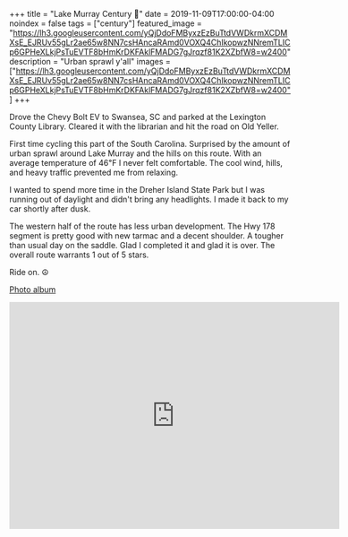 +++
title =  "Lake Murray Century 💯"
date = 2019-11-09T17:00:00-04:00
noindex = false
tags = ["century"]
featured_image = "https://lh3.googleusercontent.com/yQjDdoFMByxzEzBuTtdVWDkrmXCDMXsE_EJRUv55gLr2ae65w8NN7csHAncaRAmd0VOXQ4ChIkopwzNNremTLICp6GPHeXLkjPsTuEVTF8bHmKrDKFAklFMADG7gJrqzf81K2XZbfW8=w2400"
description = "Urban sprawl y'all"
images = ["https://lh3.googleusercontent.com/yQjDdoFMByxzEzBuTtdVWDkrmXCDMXsE_EJRUv55gLr2ae65w8NN7csHAncaRAmd0VOXQ4ChIkopwzNNremTLICp6GPHeXLkjPsTuEVTF8bHmKrDKFAklFMADG7gJrqzf81K2XZbfW8=w2400"]
+++

Drove the Chevy Bolt EV to Swansea, SC and parked at the Lexington County Library. Cleared it with the librarian and hit the road on Old Yeller.

First time cycling this part of the South Carolina. Surprised by the amount of urban sprawl around Lake Murray and the hills on this route. With an average temperature of 46℉ I never felt comfortable. The cool wind, hills, and heavy traffic prevented me from relaxing.

I wanted to spend more time in the Dreher Island State Park but I was running out of daylight and didn't bring any headlights. I made it back to my car shortly after dusk.

The western half of the route has less urban development. The Hwy 178 segment is pretty good with new tarmac and a decent shoulder. A tougher than usual day on the saddle. Glad I completed it and glad it is over. The overall route warrants 1 out of 5 stars. 

Ride on. ☮

<a href='https://photos.app.goo.gl/kLqkvX4ZxmiaMdaT8'>Photo album</a>

<iframe height='405' width='590' frameborder='0' allowtransparency='true' scrolling='no' src='https://www.strava.com/activities/2853530534/embed/864c818fdc17a379be57b6463ea309c8da3a9c7f'></iframe>
